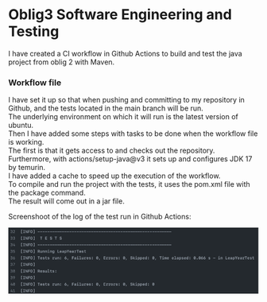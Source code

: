 # Oblig3 Software Engineering and Testing
I have created a CI workflow in Github Actions to build and test the java project from oblig 2 with Maven. 

### Workflow file 
I have set it up so that when pushing and committing to my repository in Github, and the tests located in the main branch will be run.  
The underlying environment on which it will run is the latest version of ubuntu.  
Then I have added some steps with tasks to be done when the workflow file is working.  
The first is that it gets access to and checks out the repository.  
Furthermore, with actions/setup-java@v3 it sets up and configures JDK 17 by temurin.  
I have added a cache to speed up the execution of the workflow.  
To compile and run the project with the tests, it uses the pom.xml file with the package command.  
The result will come out in a jar file.  

Screenshoot of the log of the test run in Github Actions:

![Screenshot of test run in Github Actions](https://github.com/LorenaHolmeide/Oblig3_SEandTesting/blob/main/scTest.png)


